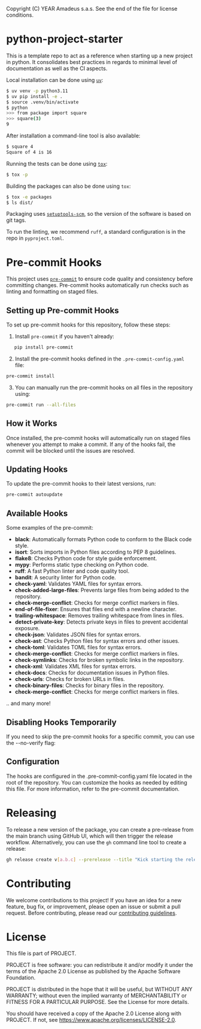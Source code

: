 Copyright (C) YEAR Amadeus s.a.s.
See the end of the file for license conditions.

# python-project-starter

This is a template repo to act as a reference when starting up a new project in python. It consolidates best practices in regards to minimal level of documentation as well as the CI aspects.

Local installation can be done using [`uv`](https://github.com/astral-sh/uv):

```bash
$ uv venv -p python3.11
$ uv pip install -e .
$ source .venv/bin/activate
$ python
>>> from package import square
>>> square(3)
9
```

After installation a command-line tool is also available:

```bash
$ square 4
Square of 4 is 16
```

Running the tests can be done using [`tox`](https://tox.wiki/):

```bash
$ tox -p
```

Building the packages can also be done using `tox`:

```bash
$ tox -e packages
$ ls dist/
```

Packaging uses [`setuptools-scm`](https://github.com/pypa/setuptools-scm), so the version of the software is based on git tags.

To run the linting, we recommend `ruff`, a standard configuration is in the repo in `pyproject.toml`.

# Pre-commit Hooks

This project uses [`pre-commit`](https://pre-commit.com/) to ensure code quality and consistency before committing changes. Pre-commit hooks automatically run checks such as linting and formatting on staged files.

## Setting up Pre-commit Hooks

To set up pre-commit hooks for this repository, follow these steps:

1. Install `pre-commit` if you haven't already:

```bash
   pip install pre-commit
```

2. Install the pre-commit hooks defined in the `.pre-commit-config.yaml` file:

```bash
pre-commit install
```

3. You can manually run the pre-commit hooks on all files in the repository using:

```bash
pre-commit run --all-files
```

## How it Works
Once installed, the pre-commit hooks will automatically run on staged files whenever you attempt to make a commit. If any of the hooks fail, the commit will be blocked until the issues are resolved.

## Updating Hooks
To update the pre-commit hooks to their latest versions, run:
```bash
pre-commit autoupdate
```
## Available Hooks

Some examples of the pre-commit:

- **black**: Automatically formats Python code to conform to the Black code style.
- **isort**: Sorts imports in Python files according to PEP 8 guidelines.
- **flake8**: Checks Python code for style guide enforcement.
- **mypy**: Performs static type checking on Python code.
- **ruff**: A fast Python linter and code quality tool.
- **bandit**: A security linter for Python code.
- **check-yaml**: Validates YAML files for syntax errors.
- **check-added-large-files**: Prevents large files from being added to the repository.
- **check-merge-conflict**: Checks for merge conflict markers in files.
- **end-of-file-fixer**: Ensures that files end with a newline character.
- **trailing-whitespace**: Removes trailing whitespace from lines in files.
- **detect-private-key**: Detects private keys in files to prevent accidental exposure.
- **check-json**: Validates JSON files for syntax errors.
- **check-ast**: Checks Python files for syntax errors and other issues.
- **check-toml**: Validates TOML files for syntax errors.
- **check-merge-conflict**: Checks for merge conflict markers in files.
- **check-symlinks**: Checks for broken symbolic links in the repository.
- **check-xml**: Validates XML files for syntax errors.
- **check-docs**: Checks for documentation issues in Python files.
- **check-urls**: Checks for broken URLs in files.
- **check-binary-files**: Checks for binary files in the repository.
- **check-merge-conflict**: Checks for merge conflict markers in files.

.. and many more!

## Disabling Hooks Temporarily
If you need to skip the pre-commit hooks for a specific commit, you can use the --no-verify flag:

## Configuration
The hooks are configured in the .pre-commit-config.yaml file located in the root of the repository. You can customize the hooks as needed by editing this file. For more information, refer to the pre-commit documentation.



# Releasing
To release a new version of the package, you can create a pre-release from the main branch using GitHub UI, which will then trigger the release workflow. Alternatively, you can use the `gh` command line tool to create a release:

```bash
gh release create v[a.b.c] --prerelease --title "Kick starting the release"  --target main
```

# Contributing
We welcome contributions to this project! If you have an idea for a new feature, bug fix, or improvement, please open an issue or submit a pull request. Before contributing, please read our [contributing guidelines](./CONTRIBUTING.md).

# License

This file is part of PROJECT.

PROJECT is free software: you can redistribute it and/or
modify it under the terms of the Apache 2.0 License as published by
the Apache Software Foundation.

PROJECT is distributed in the hope that it will be useful, but
WITHOUT ANY WARRANTY; without even the implied warranty of
MERCHANTABILITY or FITNESS FOR A PARTICULAR PURPOSE.  See the License
for more details.

You should have received a copy of the Apache 2.0 License
along with PROJECT.
If not, see <https://www.apache.org/licenses/LICENSE-2.0>.
